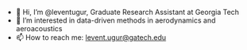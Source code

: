 - 👋 Hi, I’m @leventugur, Graduate Research Assistant at Georgia Tech
- 👀 I’m interested in data-driven methods in aerodynamics and aeroacoustics
- 📫 How to reach me: levent.ugur@gatech.edu

<!---
leventugur/leventugur is a ✨ special ✨ repository because its `README.md` (this file) appears on your GitHub profile.
You can click the Preview link to take a look at your changes.
--->
